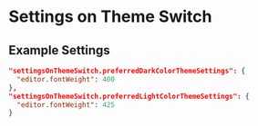 # Settings on Theme Switch

## Example Settings

```json
"settingsOnThemeSwitch.preferredDarkColorThemeSettings": {
  "editor.fontWeight": 400
},
"settingsOnThemeSwitch.preferredLightColorThemeSettings": {
  "editor.fontWeight": 425
}
```

